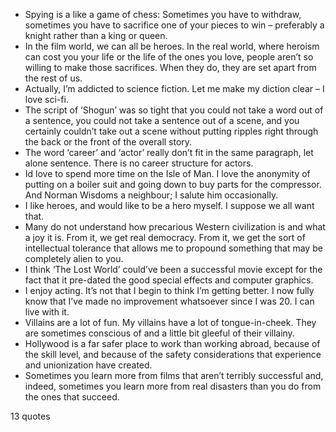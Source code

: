  - Spying is a like a game of chess: Sometimes you have to withdraw, sometimes you have to sacrifice one of your pieces to win – preferably a knight rather than a king or queen.
 - In the film world, we can all be heroes. In the real world, where heroism can cost you your life or the life of the ones you love, people aren’t so willing to make those sacrifices. When they do, they are set apart from the rest of us.
 - Actually, I’m addicted to science fiction. Let me make my diction clear – I love sci-fi.
 - The script of ‘Shogun’ was so tight that you could not take a word out of a sentence, you could not take a sentence out of a scene, and you certainly couldn’t take out a scene without putting ripples right through the back or the front of the overall story.
 - The word ‘career’ and ‘actor’ really don’t fit in the same paragraph, let alone sentence. There is no career structure for actors.
 - Id love to spend more time on the Isle of Man. I love the anonymity of putting on a boiler suit and going down to buy parts for the compressor. And Norman Wisdoms a neighbour; I salute him occasionally.
 - I like heroes, and would like to be a hero myself. I suppose we all want that.
 - Many do not understand how precarious Western civilization is and what a joy it is. From it, we get real democracy. From it, we get the sort of intellectual tolerance that allows me to propound something that may be completely alien to you.
 - I think ‘The Lost World’ could’ve been a successful movie except for the fact that it pre-dated the good special effects and computer graphics.
 - I enjoy acting. It’s not that I begin to think I’m getting better. I now fully know that I’ve made no improvement whatsoever since I was 20. I can live with it.
 - Villains are a lot of fun. My villains have a lot of tongue-in-cheek. They are sometimes conscious of and a little bit gleeful of their villainy.
 - Hollywood is a far safer place to work than working abroad, because of the skill level, and because of the safety considerations that experience and unionization have created.
 - Sometimes you learn more from films that aren’t terribly successful and, indeed, sometimes you learn more from real disasters than you do from the ones that succeed.

13 quotes
